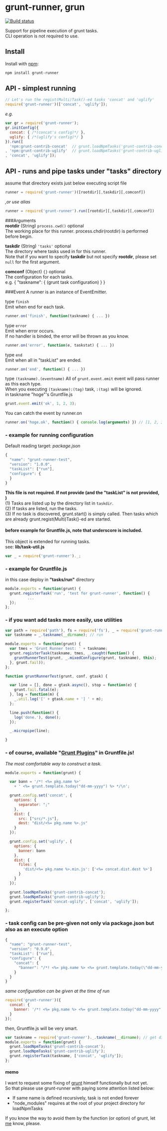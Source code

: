 # grunt-runner, grun
  
[![Build status](https://travis-ci.org/ystskm/node-grunt-runner.png)](https://travis-ci.org/ystskm/node-grunt-runner)  
  
Support for pipeline execution of grunt tasks.  
CLI operation is not required to use.

## Install

Install with [npm](http://npmjs.org/):
```sh
npm install grunt-runner
```

## API - simplest running  
```js
// Let's run the regist(Multi)Task()-ed tasks 'concat' and 'uglify'
require('grunt-runner')(['concat', 'uglify']);
```
*e.g.*
```js
var gr = require('grunt-runner');
gr.initConfig({
  concat: { /*(concat's config)*/ },
  uglify: { /*(uglify's config)*/ }
}).run([
  'npm:grunt-contrib-concat'  // grunt.loadNpmTasks('grunt-contrib-concat')
, 'npm:grunt-contrib-uglify'  // grunt.loadNpmTasks('grunt-contrib-uglify')
, 'concat', 'uglify']);
```

## API - runs and pipe tasks under "tasks" directory 
assume that directory exists just below executing script file
```js
runner = require('grunt-runner')([rootdir][,taskdir][,comconf])
```
*,or use alias*
```js
runner = require('grunt-runner').run([rootdir][,taskdir][,comconf])
```
  
###Arguments  
__rootdir__ (String) `process.cwd()` optional  
The working place for this runner. process.chdir(rootdir) is performed before begin.  
  
__taskdir__ (String) `'tasks'` optional  
The directory where tasks used in for this runner.  
Note that if you want to specify __taskdir__ but not specify __rootdir__, please set `null` for the first argument.  
  
__comconf__ (Object) `{}` optional  
The configuration for each tasks.  
e.g. { "taskname": { (grunt task configuration) } }
  
###Event
A runner is an instance of EventEmitter.  
  
type `finish`  
Emit when end for each task.  
```js
runner.on('finish', function(taskname) { ... })  
```
  
type `error`  
Emit when error occurs.  
If no handler is binded, the error will be thrown as you know.  
```js
runner.on('error', function(e, taskstat) { ... })  
```

type `end`  
Emit when all in "taskList" are ended.  
```js
runner.on('end', function() { ... })  
```

type `(taskname).(eventname)`
All of `grunt.event.emit` event will pass runner as this each type.  
When you executing `(taskname):(tag)` task, `:(tag)` will be ignored.  
in taskname "hoge"'s Gruntfile.js
```js
grunt.event.emit('ok', 1, 2, 3);
```
You can catch the event by runner.on
```js
runner.on('hoge.ok', function() { console.log(arguments) }) // [1, 2, 3]
```
  
### - example for running configuration
Default reading target: *package.json*  
```js
{
  "name": "grunt-runner-test",
  "version": "1.0.0",
  "taskList": ["run"],
  "configure": {
  }
}
```

__This file is not required. If not provide (and the "taskList" is not provided, )__  
(1) Tasks are listed up by the directory list in `taskdir`.  
(2) If tasks are listed, run the tasks.  
(3) If no task is discovered, grunt.start() is simply called. Then tasks which
are already grunt.regist(Multi)Task()-ed are started.  
  
#### before example for Gruntfile.js, note that underscore is included.
This object is extended for running tasks.  
see: __lib/task-util.js__
```js
var _ = require('grunt-runner')._;
```
### - example for Gruntfile.js
in this case deploy in __"tasks/run"__ directory
```js
module.exports = function(grunt) {
  grunt.registerTask('run', 'test for grunt-runner', function() {
          ...
  });
};
```
### - if you want add tasks more easily, use utilities
```js
var path = require('path'), fs = require('fs'), _ = require('grunt-runner')._;
var taskname = _.taskname(__dirname); // run

module.exports = function(grunt) {
  var tmes = 'Grunt Runner test: ' + taskname;
  grunt.registerTask(taskname, tmes, _.caught(function() {
    gruntRunnerTest(grunt, _.mixedConfigure(grunt, taskname), this);
  }, grunt.fail));
};

function gruntRunnerTest(grunt, conf, gtask) {

  var line = [], done = gtask.async(), stop = function(e) {
    grunt.fail.fatal(e);
  }, log = function(m) {
    _.util.log('[' + gtask.name + '] ' + m);
  };

  line.push(function() {
    log('done.'), done();
  });

  _.micropipe(line);

}
```

### - of course, available "[Grunt Plugins](http://gruntjs.com/plugins)" in Gruntfile.js!
*The most comfortable way to construct a task.*
```js
module.exports = function(grunt) {

  var bann = '/*! <%= pkg.name %>'
    + ' <%= grunt.template.today("dd-mm-yyyy") %> */\n';

  grunt.config.set('concat', {
    options: {
      separator: ";"
    },
    dist: {
      src: ["src/*.js"],
      dest: "dist/<%= pkg.name %>.js"
    }
  });

  grunt.config.set('uglify', {
    options: {
      banner: bann
    },
    dist: {
      files: {
        'dist/<%= pkg.name %>.min.js': ['<%= concat.dist.dest %>']
      }
    }
  });

  grunt.loadNpmTasks('grunt-contrib-concat');
  grunt.loadNpmTasks('grunt-contrib-uglify');
  grunt.registerTask('concat-uglify', ['concat', 'uglify']);

};
```

### - task config can be pre-given not only via package.json but also as an execute option
```js
{
  "name": "grunt-runner-test",
  "version": "0.9.0",
  "taskList": ["run"],
  "configure": {
    "concat": {
      "banner": "/*! <%= pkg.name %> <%= grunt.template.today(\"dd-mm-yyyy\") %> */\\n"
    }
  }
}
```
*same configuration can be given at the time of run*
```js
require('grunt-runner')({
  concat: {
    banner: '/*! <%= pkg.name %> <%= grunt.template.today("dd-mm-yyyy") %> */\n'
  }
});
```
then, Gruntfile.js will be very smart.
```js
var taskname = require('grunt-runner')._.taskname(__dirname); // get directory name
module.exports = function(grunt) {
  grunt.loadNpmTasks('grunt-contrib-concat');
  grunt.loadNpmTasks('grunt-contrib-uglify');
  grunt.registerTask(taskname, ['concat', 'uglify']);
};
```

#### memo
I want to request some fixing of [grunt](http://gruntjs.org/) himself functionally but not yet.  
So that please use grunt-runner with paying some attention listed below:
- If same name is defined recursively, task is not ended forever
- "node_modules" requires at the root of your project directory for loadNpmTasks  
  
If you know the way to avoid them by the function (or option) of grunt,
let [me](http://liberty-technology.biz/) know, please.

